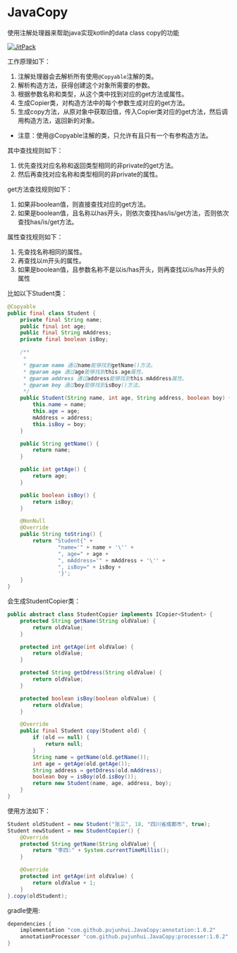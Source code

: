 # JavaCopy
使用注解处理器来帮助java实现kotlin的data class copy的功能

[![JitPack](https://jitpack.io/v/pujunhui/JavaCopy.svg)](https://jitpack.io/#pujunhui/JavaCopy)

工作原理如下：
1. 注解处理器会去解析所有使用`@Copyable`注解的类。
2. 解析构造方法，获得创建这个对象所需要的参数。
3. 根据参数名称和类型，从这个类中找到对应的get方法或属性。
4. 生成Copier类，对构造方法中的每个参数生成对应的get方法。
5. 生成copy方法，从原对象中获取旧值，传入Copier类对应的get方法，然后调用构造方法，返回新的对象。

* 注意：使用@Copyable注解的类，只允许有且只有一个有参构造方法。

其中查找规则如下：
1. 优先查找对应名称和返回类型相同的非private的get方法。
2. 然后再查找对应名称和类型相同的非private的属性。

get方法查找规则如下：
1. 如果非boolean值，则直接查找对应的get方法。
2. 如果是boolean值，且名称以has开头，则依次查找has/is/get方法，否则依次查找has/is/get方法。

属性查找规则如下：
1. 先查找名称相同的属性。
2. 再查找以m开头的属性。
3. 如果是boolean值，且参数名称不是以is/has开头，则再查找以is/has开头的属性


比如以下Student类：
``` java
@Copyable
public final class Student {
    private final String name;
    public final int age;
    public final String mAddress;
    private final boolean isBoy;

    /**
     *
     * @param name 通过name能够找到getName()方法。
     * @param age 通过age能够找到this.age属性。
     * @param address 通过address能够找到this.mAddress属性。
     * @param boy 通过boy能够找到isBoy()方法。
     */
    public Student(String name, int age, String address, boolean boy) {
        this.name = name;
        this.age = age;
        mAddress = address;
        this.isBoy = boy;
    }

    public String getName() {
        return name;
    }

    public int getAge() {
        return age;
    }

    public boolean isBoy() {
        return isBoy;
    }

    @NonNull
    @Override
    public String toString() {
        return "Student{" +
                "name='" + name + '\'' +
                ", age=" + age +
                ", mAddress='" + mAddress + '\'' +
                ", isBoy=" + isBoy +
                '}';
    }
}
```

会生成StudentCopier类：
``` java
public abstract class StudentCopier implements ICopier<Student> {
    protected String getName(String oldValue) {
        return oldValue;
    }

    protected int getAge(int oldValue) {
        return oldValue;
    }

    protected String getDdress(String oldValue) {
        return oldValue;
    }

    protected boolean isBoy(boolean oldValue) {
        return oldValue;
    }

    @Override
    public final Student copy(Student old) {
        if (old == null) {
            return null;
        }
        String name = getName(old.getName());
        int age = getAge(old.getAge());
        String address = getDdress(old.mAddress);
        boolean boy = isBoy(old.isBoy());
        return new Student(name, age, address, boy);
    }
}
```

使用方法如下：
``` java
Student oldStudent = new Student("张三", 18, "四川省成都市", true);
Student newStudent = new StudentCopier() {
    @Override
    protected String getName(String oldValue) {
        return "李四:" + System.currentTimeMillis();
    }

    @Override
    protected int getAge(int oldValue) {
        return oldValue + 1;
    }
}.copy(oldStudent);
```

gradle使用:

``` gradle
dependencies {
    implementation "com.github.pujunhui.JavaCopy:annotation:1.0.2"
    annotationProcessor "com.github.pujunhui.JavaCopy:processer:1.0.2"
}
```